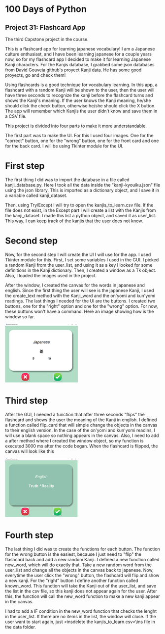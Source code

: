 # 100 Days of Python
## Project 31: Flashcard App

The third Capstone project in the course.

This is a flashcard app for learning japanese vocabulary!
I am a Japanese culture enthusiast, and I have been learning japanese for a couple years now, so for my flashcard app I decided to make it for learning Japanese Kanji characters.
For the Kanjis database, I grabbed some json databases from [David Gouveia](https://github.com/davidluzgouveia) github's proyect [Kanji data](https://github.com/davidluzgouveia/kanji-data). He has some good proyects, go and check them!

Using flashcards is a good technique for vocabulary learning. In this app, a flashcard with a random Kanji will be shown to the user, then the user will have three seconds to recognize the kanji before the flashcard turns and shows the Kanji's meaning. If the user knows the Kanji meaning, he/she should click the check button, otherwise he/she should click the X button. The app will remember which Kanjis the user didn't know and save them in a CSV file. 

This project is divided into four parts to make it more understandable. 

The first part was to make the UI. For this I used four images. One for the "correct" button, one for the "wrong" button, one for the front card and one for the back card.
I will be using Tkinter module for the UI.

# First step
The first thing I did was to import the database in a file called kanji_database.py. Here I took all the data inside the "kanji-kyouiku.json" file using the json library. This is imported as a dictionary object, and I save it in a variable called kanji_dataset.

Then, using Try/Except I will try to open the kanjis_to_learn.csv file. If the file does not exist, in the Except part I will create a list with the Kanjis from the kanji_dataset.
I made this list a python object, and saved it as user_list. This way, I can keep track of the kanjis that the user does not know.

# Second step
Now, for the second step I will create the UI I will use for the app. I used Tkinter module for this. First, I set some variables I used in the GUI. I picked a random Kanji from the user_list, and using it as a key I looked for some definitions in the Kanji dictionary. Then, I created a window as a Tk object. Also, I loaded the images used in the project.

After the window, I created the canvas for the words in japanese and english. Since the first thing the user will see is the japanese Kanji, I used the create_text method with the Kanji_word and the on'yomi and kun'yomi readings. The last things I needed for the UI are the buttons. I created two buttons, one for the "right" option and one for the "wrong" option. For now, these buttons won't have a command. Here an image showing how is the window so far.

![FlashCard example](./flashcard_example.png "Flashcard APP example")

# Third step
After the GUI, I needed a function that after three seconds "flips" the flashcard and shows the user the meaning of the Kanji in english.
I defined a function called flip_card that will simple change the objects in the canvas to their english version. In the case of the on'yomi and kun'yomi readins, I will use a blank space so nothing appears in the canvas. Also, I need to add a after method where I created the window object, so my function is executed 3000 ms after the code began.
When the flashcard is flipped, the canvas will look like this

![FlashCard example](./flashcard_example2.png "Flashcard APP example")

# Fourth step

The last thing I did was to create the functions for each button. The function for the wrong button is the easiest, because I just need to "flip" the flashcard back and add a new random Kanji. I defined a new function called new_word, which will do exactly that. Take a new random word from the user_list and change all the objects in the canvas back to japanese. Now, everytime the user click the "wrong" button, the flashcard will flip and show a new kanji.
For the "right" button I define another function called known_word. This function will take the Kanji out of the user_list, and save the list in the csv file, so this kanji does not appear again for the user. After this, the function will call the new_word function to make a new kanji appear in the canvas. 

I had to add a IF condition in the new_word function that checks the lenght in the user_list. If there are no items in the list, the window will close.
If the user want to start again, just <insdelete the kanjis_to_learn.csv<\ins file in the data folder.
